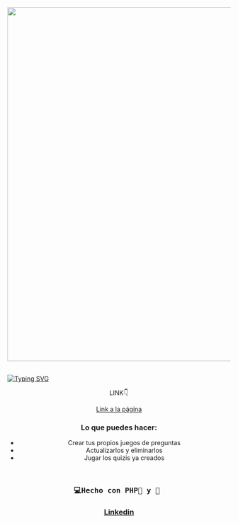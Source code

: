 <div id="header" align="center">
   <img src="quizVideo.gif" width="800"/>
</div>
<br>

<a href="https://git.io/typing-svg"><img src="https://readme-typing-svg.demolab.com?font=Fira+Code&weight=600&size=30&duration=4000&pause=500&color=F75EAC&width=435&lines=%F0%9F%92%BBQuiz+Juego+con:%F0%9F%90%98;PHP+Mysql+Bootstrap" alt="Typing SVG" /></a>


<div id="badge" align="center">

  <p>LINK👇 </p>
  <a href="https://quizzisquis.000webhostapp.com/quiz2/" target="_blank">
  Link a la página<a/>
    
<div/> 

### Lo que puedes hacer:
- Crear tus propios juegos de preguntas
- Actualizarlos y eliminarlos
- Jugar los quizis ya creados

</br>

  <h3  align="center">
    <pre>💻Hecho con PHP🐘 y 💝 </pre> 
  <h3/>

  <a href="https://www.linkedin.com/in/emmily-santos-a6851327b?utm_source=share&utm_campaign=share_via&utm_content=profile&utm_medium=android_app">Linkedin</a>
